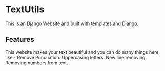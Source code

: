 # TextUtils
This is an Django Website and built with templates and Django.

## Features
This website makes your text beautiful and you can do many things here, like:-
Remove Puncuation.
Uppercasing letters.
New line removing.
Removing numbers from text.
